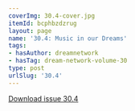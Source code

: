 ```yaml
---
coverImg: 30.4-cover.jpg
itemId: bcphbzdzrug
layout: page
name: '30.4: Music in our Dreams'
tags:
- hasAuthor: dreamnetwork
- hasTag: dream-network-volume-30
type: post
urlSlug: '30.4'
---
```

<a href="../files/pdfs/Volume_30/30.4_music.pdf" download="">Download issue 30.4</a>